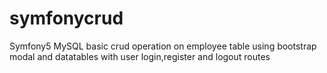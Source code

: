 # symfonycrud
Symfony5 MySQL basic crud operation on employee table using bootstrap modal and datatables  with user login,register and logout routes


